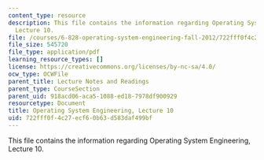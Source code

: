 ```yaml
---
content_type: resource
description: This file contains the information regarding Operating System Engineering,
  Lecture 10.
file: /courses/6-828-operating-system-engineering-fall-2012/722fff0f4c27ecf60b63d583daf499bf_MIT6_828F12_lec10_notes.pdf
file_size: 545720
file_type: application/pdf
learning_resource_types: []
license: https://creativecommons.org/licenses/by-nc-sa/4.0/
ocw_type: OCWFile
parent_title: Lecture Notes and Readings
parent_type: CourseSection
parent_uid: 918acd06-aca5-1088-ed18-7978df900929
resourcetype: Document
title: Operating System Engineering, Lecture 10
uid: 722fff0f-4c27-ecf6-0b63-d583daf499bf
---
```

This file contains the information regarding Operating System Engineering, Lecture 10.